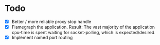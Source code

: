 # Todo

- [x] Better / more reliable proxy stop handle
- [x] Flamegraph the application. Result: The vast majority of the application cpu-time is spent waiting
  for socket-polling, which is expected/desired.
- [x] Implement named port routing
